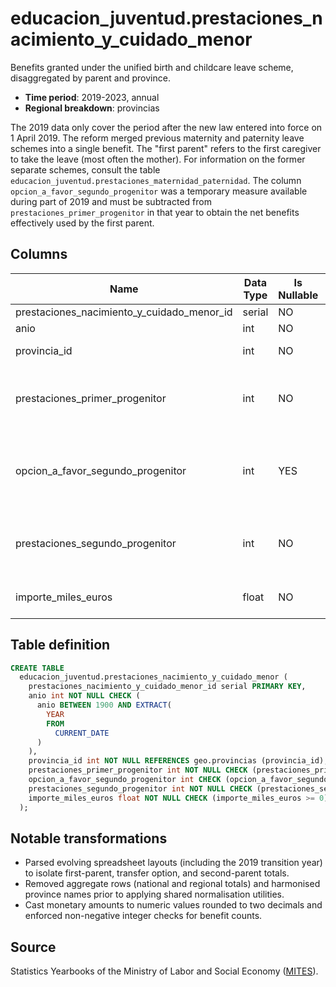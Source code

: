 # educacion_juventud.prestaciones_nacimiento_y_cuidado_menor

Benefits granted under the unified birth and childcare leave scheme, disaggregated by parent and province.

- **Time period**: 2019-2023, annual
- **Regional breakdown**: provincias

The 2019 data only cover the period after the new law entered into force on 1 April 2019. The reform merged previous maternity and paternity leave schemes into a single benefit. The "first parent" refers to the first caregiver to take the leave (most often the mother). For information on the former separate schemes, consult the table `educacion_juventud.prestaciones_maternidad_paternidad`. The column `opcion_a_favor_segundo_progenitor` was a temporary measure available during part of 2019 and must be subtracted from `prestaciones_primer_progenitor` in that year to obtain the net benefits effectively used by the first parent.

## Columns

| Name | Data Type | Is Nullable | Description |
| --- | --- | --- | --- |
| prestaciones_nacimiento_y_cuidado_menor_id | serial | NO | primary key |
| anio | int | NO | year |
| provincia_id | int | NO | references geo.provincias |
| prestaciones_primer_progenitor | int | NO | number of benefits accessed by the first parent |
| opcion_a_favor_segundo_progenitor | int | YES | transfers ceded to the second parent (only applicable in 2019) |
| prestaciones_segundo_progenitor | int | NO | number of benefits accessed by the second parent |
| importe_miles_euros | float | NO | amount paid in thousands of euros |

## Table definition

```sql
CREATE TABLE
  educacion_juventud.prestaciones_nacimiento_y_cuidado_menor (
    prestaciones_nacimiento_y_cuidado_menor_id serial PRIMARY KEY,
    anio int NOT NULL CHECK (
      anio BETWEEN 1900 AND EXTRACT(
        YEAR
        FROM
          CURRENT_DATE
      )
    ),
    provincia_id int NOT NULL REFERENCES geo.provincias (provincia_id),
    prestaciones_primer_progenitor int NOT NULL CHECK (prestaciones_primer_progenitor >= 0),
    opcion_a_favor_segundo_progenitor int CHECK (opcion_a_favor_segundo_progenitor >= 0),
    prestaciones_segundo_progenitor int NOT NULL CHECK (prestaciones_segundo_progenitor >= 0),
    importe_miles_euros float NOT NULL CHECK (importe_miles_euros >= 0)
  );
```

## Notable transformations

- Parsed evolving spreadsheet layouts (including the 2019 transition year) to isolate first-parent, transfer option, and second-parent totals.
- Removed aggregate rows (national and regional totals) and harmonised province names prior to applying shared normalisation utilities.
- Cast monetary amounts to numeric values rounded to two decimals and enforced non-negative integer checks for benefit counts.

## Source

Statistics Yearbooks of the Ministry of Labor and Social Economy (<a href="https://www.mites.gob.es/es/estadisticas/anuarios/index.htm" target="_blank" rel="noopener">MITES</a>).
